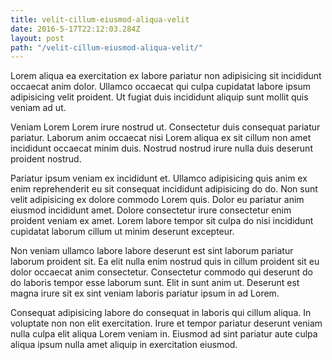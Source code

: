 ```yaml
---
title: velit-cillum-eiusmod-aliqua-velit
date: 2016-5-17T22:12:03.284Z
layout: post
path: "/velit-cillum-eiusmod-aliqua-velit/"
---
```


Lorem aliqua ea exercitation ex labore pariatur non adipisicing sit incididunt occaecat anim dolor. Ullamco occaecat qui culpa cupidatat labore ipsum adipisicing velit proident. Ut fugiat duis incididunt aliquip sunt mollit quis veniam ad ut.

Veniam Lorem Lorem irure nostrud ut. Consectetur duis consequat pariatur pariatur. Laborum anim occaecat nisi Lorem aliqua ex sit cillum non amet incididunt occaecat minim duis. Nostrud nostrud irure nulla duis deserunt proident nostrud.

Pariatur ipsum veniam ex incididunt et. Ullamco adipisicing quis anim ex enim reprehenderit eu sit consequat incididunt adipisicing do do. Non sunt velit adipisicing ex dolore commodo Lorem quis. Dolor eu pariatur anim eiusmod incididunt amet. Dolore consectetur irure consectetur enim proident veniam ex amet. Lorem labore tempor sit culpa do nisi incididunt cupidatat laborum cillum ut minim deserunt excepteur.

Non veniam ullamco labore labore deserunt est sint laborum pariatur laborum proident sit. Ea elit nulla enim nostrud quis in cillum proident sit eu dolor occaecat anim consectetur. Consectetur commodo qui deserunt do do laboris tempor esse laborum sunt. Elit in sunt anim ut. Deserunt est magna irure sit ex sint veniam laboris pariatur ipsum in ad Lorem.

Consequat adipisicing labore do consequat in laboris qui cillum aliqua. In voluptate non non elit exercitation. Irure et tempor pariatur deserunt veniam nulla culpa elit aliqua Lorem veniam in. Eiusmod ad sint pariatur aute culpa aliqua ipsum nulla amet aliquip in exercitation eiusmod.